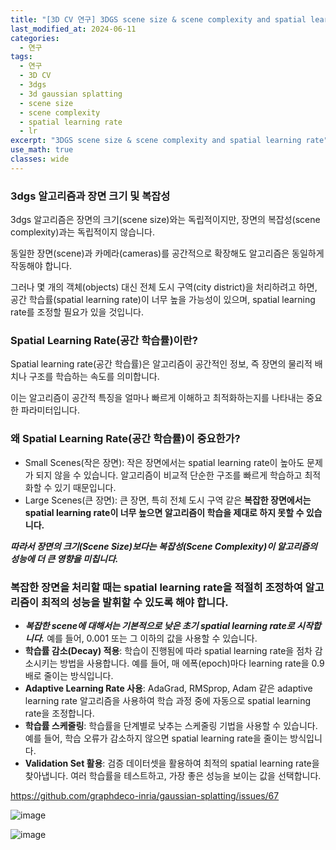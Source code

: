 ```yaml
---
title: "[3D CV 연구] 3DGS scene size & scene complexity and spatial learning rate"
last_modified_at: 2024-06-11
categories:
  - 연구
tags:
  - 연구
  - 3D CV
  - 3dgs
  - 3d gaussian splatting
  - scene size
  - scene complexity
  - spatial learning rate
  - lr
excerpt: "3DGS scene size & scene complexity and spatial learning rate"
use_math: true
classes: wide
---
```


### 3dgs 알고리즘과 장면 크기 및 복잡성
3dgs 알고리즘은 장면의 크기(scene size)와는 독립적이지만, 장면의 복잡성(scene complexity)과는 독립적이지 않습니다. 

동일한 장면(scene)과 카메라(cameras)를 공간적으로 확장해도 알고리즘은 동일하게 작동해야 합니다. 

그러나 몇 개의 객체(objects) 대신 전체 도시 구역(city district)을 처리하려고 하면, 공간 학습률(spatial learning rate)이 너무 높을 가능성이 있으며, spatial learning rate를 조정할 필요가 있을 것입니다.

### Spatial Learning Rate(공간 학습률)이란?
Spatial learning rate(공간 학습률)은 알고리즘이 공간적인 정보, 즉 장면의 물리적 배치나 구조를 학습하는 속도를 의미합니다. 

이는 알고리즘이 공간적 특징을 얼마나 빠르게 이해하고 최적화하는지를 나타내는 중요한 파라미터입니다.

### 왜 Spatial Learning Rate(공간 학습률)이 중요한가?
- Small Scenes(작은 장면): 작은 장면에서는 spatial learning rate이 높아도 문제가 되지 않을 수 있습니다. 알고리즘이 비교적 단순한 구조를 빠르게 학습하고 최적화할 수 있기 때문입니다.
- Large Scenes(큰 장면): 큰 장면, 특히 전체 도시 구역 같은 **복잡한 장면에서는 spatial learning rate이 너무 높으면 알고리즘이 학습을 제대로 하지 못할 수 있습니다.**

***따라서 장면의 크기(Scene Size)보다는 복잡성(Scene Complexity)이 알고리즘의 성능에 더 큰 영향을 미칩니다.***

### 복잡한 장면을 처리할 때는 spatial learning rate을 적절히 조정하여 알고리즘이 최적의 성능을 발휘할 수 있도록 해야 합니다.

- ***복잡한 scene에 대해서는 기본적으로 낮은 초기 spatial learning rate로 시작합니다.*** 예를 들어, 0.001 또는 그 이하의 값을 사용할 수 있습니다.
- **학습률 감소(Decay) 적용**: 학습이 진행됨에 따라 spatial learning rate을 점차 감소시키는 방법을 사용합니다. 예를 들어, 매 에폭(epoch)마다 learning rate을 0.9배로 줄이는 방식입니다.
- **Adaptive Learning Rate 사용**: AdaGrad, RMSprop, Adam 같은 adaptive learning rate 알고리즘을 사용하여 학습 과정 중에 자동으로 spatial learning rate을 조정합니다.
- **학습률 스케줄링**: 학습률을 단계별로 낮추는 스케줄링 기법을 사용할 수 있습니다. 예를 들어, 학습 오류가 감소하지 않으면 spatial learning rate을 줄이는 방식입니다.
- **Validation Set 활용**: 검증 데이터셋을 활용하여 최적의 spatial learning rate을 찾아냅니다. 여러 학습률을 테스트하고, 가장 좋은 성능을 보이는 값을 선택합니다.

https://github.com/graphdeco-inria/gaussian-splatting/issues/67

![image](https://github.com/sandokim/sandokim.github.io/assets/74639652/916bd265-e1fa-4a71-972c-f0c901e195dc)

![image](https://github.com/sandokim/sandokim.github.io/assets/74639652/6fa1238a-d643-4663-b5ff-0292c3925c7e)
